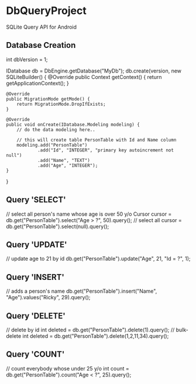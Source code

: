 DbQueryProject
==============

SQLite Query API for Android

Database Creation
--------------

int dbVersion = 1;

IDatabase db = DbEngine.getDatabase("MyDb");
db.create(version, new SQLiteBuilder() {
    @Override
    public Context getContext() {
        return getApplicationContext();
    }

    @Override
    public MigrationMode getMode() {
        return MigrationMode.DropIfExists;
    }

    @Override
    public void onCreate(IDatabase.Modeling modeling) {
        // do the data modeling here..
        
        // this will create table PersonTable with Id and Name column
        modeling.add("PersonTable")
                .add("Id", "INTEGER", "primary key autoincrement not null")
                .add("Name", "TEXT")
                .add("Age", "INTEGER");
    }
}


Query 'SELECT'
-----------
// select all person's name whose age is over 50 y/o
Cursor cursor = db.get("PersonTable").select("Age > ?", 50).query();
// select all
cursor = db.get("PersonTable").select(null).query();

Query 'UPDATE'
-----------
// update age to 21 by id
db.get("PersonTable").update("Age", 21, "Id = ?", 1);

Query 'INSERT'
-----------
// adds a person's name
db.get("PersonTable").insert("Name", "Age").values("Ricky", 29).query();

Query 'DELETE'
-----------
// delete by id
int deleted = db.get("PersonTable").delete(1).query();
// bulk-delete
int deleted = db.get("PersonTable").delete(1,2,11,34).query();

Query 'COUNT'
-----------
// count everybody whose under 25 y/o
int count = db.get("PersonTable").count("Age < ?", 25).query();






